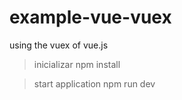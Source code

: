 # example-vue-vuex
using the vuex of vue.js

> inicializar 
npm install

> start application
npm run dev

